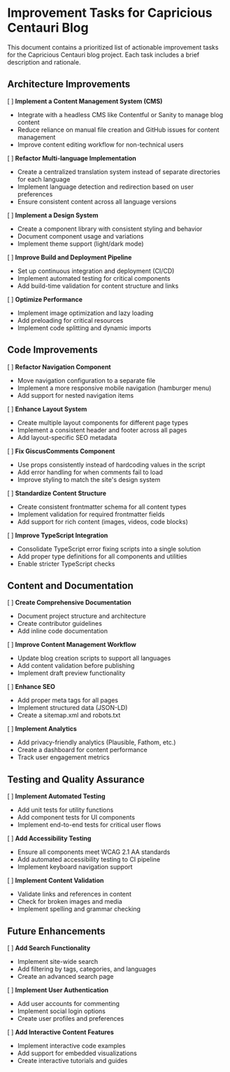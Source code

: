 # Improvement Tasks for Capricious Centauri Blog

This document contains a prioritized list of actionable improvement tasks for the Capricious Centauri blog project. Each task includes a brief description and rationale.

## Architecture Improvements

[ ] **Implement a Content Management System (CMS)**
   - Integrate with a headless CMS like Contentful or Sanity to manage blog content
   - Reduce reliance on manual file creation and GitHub issues for content management
   - Improve content editing workflow for non-technical users

[ ] **Refactor Multi-language Implementation**
   - Create a centralized translation system instead of separate directories for each language
   - Implement language detection and redirection based on user preferences
   - Ensure consistent content across all language versions

[ ] **Implement a Design System**
   - Create a component library with consistent styling and behavior
   - Document component usage and variations
   - Implement theme support (light/dark mode)

[ ] **Improve Build and Deployment Pipeline**
   - Set up continuous integration and deployment (CI/CD)
   - Implement automated testing for critical components
   - Add build-time validation for content structure and links

[ ] **Optimize Performance**
   - Implement image optimization and lazy loading
   - Add preloading for critical resources
   - Implement code splitting and dynamic imports

## Code Improvements

[ ] **Refactor Navigation Component**
   - Move navigation configuration to a separate file
   - Implement a more responsive mobile navigation (hamburger menu)
   - Add support for nested navigation items

[ ] **Enhance Layout System**
   - Create multiple layout components for different page types
   - Implement a consistent header and footer across all pages
   - Add layout-specific SEO metadata

[ ] **Fix GiscusComments Component**
   - Use props consistently instead of hardcoding values in the script
   - Add error handling for when comments fail to load
   - Improve styling to match the site's design system

[ ] **Standardize Content Structure**
   - Create consistent frontmatter schema for all content types
   - Implement validation for required frontmatter fields
   - Add support for rich content (images, videos, code blocks)

[ ] **Improve TypeScript Integration**
   - Consolidate TypeScript error fixing scripts into a single solution
   - Add proper type definitions for all components and utilities
   - Enable stricter TypeScript checks

## Content and Documentation

[ ] **Create Comprehensive Documentation**
   - Document project structure and architecture
   - Create contributor guidelines
   - Add inline code documentation

[ ] **Improve Content Management Workflow**
   - Update blog creation scripts to support all languages
   - Add content validation before publishing
   - Implement draft preview functionality

[ ] **Enhance SEO**
   - Add proper meta tags for all pages
   - Implement structured data (JSON-LD)
   - Create a sitemap.xml and robots.txt

[ ] **Implement Analytics**
   - Add privacy-friendly analytics (Plausible, Fathom, etc.)
   - Create a dashboard for content performance
   - Track user engagement metrics

## Testing and Quality Assurance

[ ] **Implement Automated Testing**
   - Add unit tests for utility functions
   - Add component tests for UI components
   - Implement end-to-end tests for critical user flows

[ ] **Add Accessibility Testing**
   - Ensure all components meet WCAG 2.1 AA standards
   - Add automated accessibility testing to CI pipeline
   - Implement keyboard navigation support

[ ] **Implement Content Validation**
   - Validate links and references in content
   - Check for broken images and media
   - Implement spelling and grammar checking

## Future Enhancements

[ ] **Add Search Functionality**
   - Implement site-wide search
   - Add filtering by tags, categories, and languages
   - Create an advanced search page

[ ] **Implement User Authentication**
   - Add user accounts for commenting
   - Implement social login options
   - Create user profiles and preferences

[ ] **Add Interactive Content Features**
   - Implement interactive code examples
   - Add support for embedded visualizations
   - Create interactive tutorials and guides